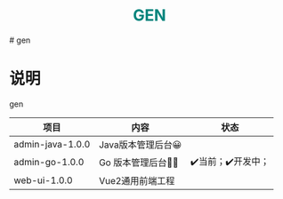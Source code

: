 <h1 align="center" style="color:rgb(0,133,125)">GEN</h1>
# gen

# 说明
gen

| 项目             | 内容               | 状态             |
| ---------------- | ------------------ | ---------------- |
| admin-java-1.0.0 | Java版本管理后台😀  |                  |
| admin-go-1.0.0   | Go  版本管理后台🧙‍♂️ | ✔️当前；✔️开发中； |
| web-ui-1.0.0     | Vue2通用前端工程   |                  |
